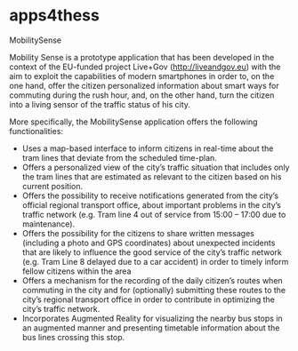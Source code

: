 apps4thess
==========

MobilitySense

Mobility Sense is a prototype application that has been developed in the context of the EU-funded project Live+Gov (http://liveandgov.eu) with the aim to exploit the capabilities of modern smartphones in order to, on the one hand, offer the citizen personalized information about smart ways for commuting during the rush hour, and, on the other hand, turn the citizen into a living sensor of the traffic status of his city.

More specifically, the MobilitySense application offers the following functionalities:
- Uses a map-based interface to inform citizens in real-time about the tram lines that deviate from the scheduled time-plan.
- Offers a personalized view of the city’s traffic situation that includes only the tram lines that are estimated as relevant to the citizen based on his current position.
- Offers the possibility to receive notifications generated from the city’s official regional transport office, about important problems in the city’s traffic network (e.g. Tram line 4 out of service from 15:00 – 17:00 due to maintenance).
- Offers the possibility for the citizens to share written messages (including a photo and GPS coordinates) about unexpected incidents that are likely to influence the good service of the city’s traffic network (e.g. Tram Line 8 delayed due to a car accident) in order to timely inform fellow citizens within the area 
- Offers a mechanism for the recording of the daily citizen’s routes when commuting in the city and for (optionally) submitting these routes to the city’s regional transport office in order to contribute in optimizing the city’s traffic network.
- Incorporates Augmented Reality for visualizing the nearby bus stops in an augmented manner and presenting timetable information about the bus lines crossing this stop.
